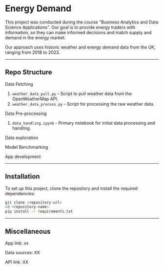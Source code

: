 # Energy Demand

This project was conducted during the course "Business Analytics and Data Science Applications". 
Our goal is to provide energy traders with information, so they can make informed decisions and match supply and demand in the energy market. 

Our approach uses historic weather and energy demand data from the UK, ranging from 2018 to 2023. 

---

## Repo Structure

Data Fetching
  1.  `weather_data_pull.py` - Script to pull weather data from the OpenWeatherMap API.
  2.  `weather_data_process.py` - Script for processing the raw weather data.

Data Pre-processing
  1. `data_handling.ipynb` - Primary notebook for initial data processing and handling.

Data exploration

Model Benchmarking

App development

---

## Installation
To set up this project, clone the repository and install the required dependencies:
```bash
git clone <repository-url>
cd <repository-name>
pip install -r requirements.txt
```

---

## Miscellaneous 

App link:
xx

Data sources:
XX

API link:
XX

